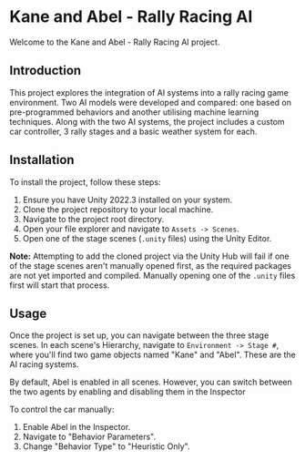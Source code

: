 # Kane and Abel - Rally Racing AI

Welcome to the Kane and Abel - Rally Racing AI project.


## Introduction

This project explores the integration of AI systems into a rally racing game environment. Two AI models were developed and compared: one based on pre-programmed behaviors and another utilising machine learning techniques. Along with the two AI systems, the project includes a custom car controller, 3 rally stages and a basic weather system for each.

## Installation

To install the project, follow these steps:

1. Ensure you have Unity 2022.3 installed on your system.
2. Clone the project repository to your local machine.
3. Navigate to the project root directory.
4. Open your file explorer and navigate to `Assets -> Scenes`.
5. Open one of the stage scenes (`.unity` files) using the Unity Editor.

**Note:** Attempting to add the cloned project via the Unity Hub will fail if one of the stage scenes aren't manually opened first, as the required packages are not yet imported and compiled. Manually opening one of the `.unity` files first will start that process. 

## Usage

Once the project is set up, you can navigate between the three stage scenes. In each scene's Hierarchy, navigate to `Environment -> Stage #`, where you'll find two game objects named "Kane" and "Abel". These are the AI racing systems.

By default, Abel is enabled in all scenes. However, you can switch between the two agents by enabling and disabling them in the Inspector

To control the car manually:

1. Enable Abel in the Inspector.
2. Navigate to "Behavior Parameters".
3. Change "Behavior Type" to "Heuristic Only".
